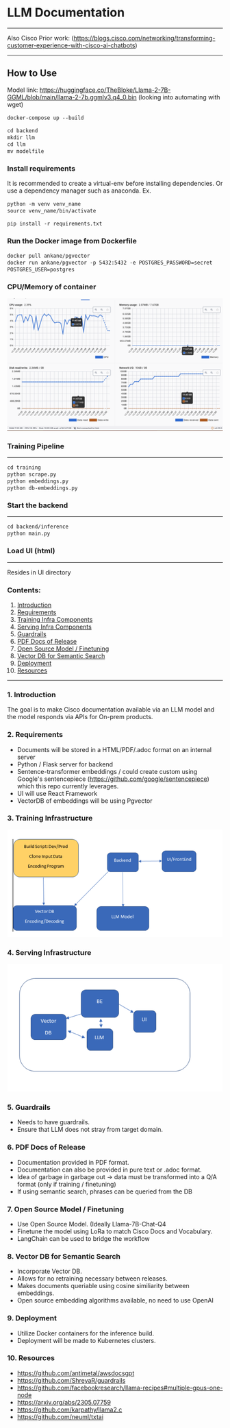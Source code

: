 # LLM Documentation

---

Also Cisco Prior work: (https://blogs.cisco.com/networking/transforming-customer-experience-with-cisco-ai-chatbots)

---


## How to Use

Model link: https://huggingface.co/TheBloke/Llama-2-7B-GGML/blob/main/llama-2-7b.ggmlv3.q4_0.bin 
(looking into automating with wget)

```
docker-compose up --build
```


```
cd backend
mkdir llm
cd llm
mv modelfile
```
### Install requirements
It is recommended to create a virtual-env before installing dependencies. Or use a dependency manager such as anaconda.
Ex.

```
python -m venv venv_name
source venv_name/bin/activate
```

```
pip install -r requirements.txt
```

### Run the Docker image from Dockerfile
```
docker pull ankane/pgvector
docker run ankane/pgvector -p 5432:5432 -e POSTGRES_PASSWORD=secret POSTGRES_USER=postgres
```

### CPU/Memory of container
![CPU MEM](assets/cpu-mem-usage.png)

### Training Pipeline 
---
```
cd training
python scrape.py
python embeddings.py
python db-embeddings.py
```

### Start the backend
---
```
cd backend/inference
python main.py
```

### Load UI (html)
---
Resides in UI directory




### Contents:
1. [Introduction](#intro)
2. [Requirements](#requirements)
3. [Training Infra Components](#training)
4. [Serving Infra Components](#serving)
5. [Guardrails](#guardrails)
6. [PDF Docs of Release](#pdf-docs-of-release)
7. [Open Source Model / Finetuning](#open-source-model--finetuning)
8. [Vector DB for Semantic Search](#vector-db-for-semantic-search)
9. [Deployment](#deployment)
10. [Resources](#resources)

---

### 1. Introduction <a name="intro"></a>
The goal is to make Cisco documentation available via an LLM model and the model responds via APIs for On-prem products.
### 2. Requirements <a name="requirements"></a>
- Documents will be stored in a HTML/PDF/.adoc format on an internal server
- Python / Flask server for backend
- Sentence-transformer embeddings / could create custom using Google's sentencepiece (https://github.com/google/sentencepiece) which this repo currently leverages.
- UI will use React Framework
- VectorDB of embeddings will be using Pgvector

### 3. Training Infrastructure <a name="training"></a>
![Training Infrasturcture Architecture](assets/training.png)


### 4. Serving Infrastructure <a name="serving"></a>
![Serving Infrasturcture Architecture](assets/serving.png)


### 5. Guardrails <a name="guardrails"></a>
- Needs to have guardrails.
- Ensure that LLM does not stray from target domain.

### 6. PDF Docs of Release <a name="pdf-docs-of-release"></a>
- Documentation provided in PDF format.
- Documentation can also be provided in pure text or .adoc format.
- Idea of garbage in garbage out -> data must be transformed into a Q/A format (only if training / finetuning)
- If using semantic search, phrases can be queried from the DB

### 7. Open Source Model / Finetuning <a name="open-source-model--finetuning"></a>
- Use Open Source Model. (Ideally Llama-7B-Chat-Q4
- Finetune the model using LoRa to match Cisco Docs and Vocabulary.
- LangChain can be used to bridge the workflow

### 8. Vector DB for Semantic Search <a name="vector-db-for-semantic-search"></a>
- Incorporate Vector DB.
- Allows for no retraining necessary between releases.
- Makes documents queriable using cosine similiarity between embeddings.
- Open source embedding algorithms available, no need to use OpenAI

### 9. Deployment <a name="deployment"></a>
- Utilize Docker containers for the inference build.
- Deployment will be made to Kubernetes clusters.

### 10. Resources <a name="resources"></a>
- https://github.com/antimetal/awsdocsgpt
- https://github.com/ShreyaR/guardrails
- https://github.com/facebookresearch/llama-recipes#multiple-gpus-one-node
- https://arxiv.org/abs/2305.07759
- https://github.com/karpathy/llama2.c
- https://github.com/neuml/txtai
